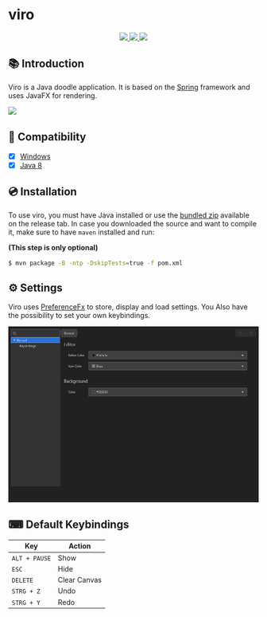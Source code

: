# viro

<div align="center">
  <a href="https://www.oracle.com/java/" target="_blank">
    <img
      src="https://img.shields.io/badge/Written%20in-java-%23EF4041?style=for-the-badge"
      height="30"
    />
  </a>
  <a href="https://github.com/Clientastisch/viro/actions/workflows/maven-publish.yml" target="_blank">
    <img
      src="https://img.shields.io/badge/actions-build-%27a147?style=for-the-badge"
      height="30"
    />
  </a>
  <a href="https://clientastisch.github.io/viro/docs" target="_blank">
    <img
      src="https://img.shields.io/badge/javadoc-reference-5272B4.svg?style=for-the-badge"
      height="30"
    />
  </a>
</div>

## 📚 Introduction

Viro is a Java doodle application. It is based on the [Spring](https://spring.io/) framework and uses JavaFX for rendering.

![](images/preview.gif)

## 🔎 Compatibility

- [x] [Windows](https://www.microsoft.com/)
- [x] [Java 8](https://github.com/AdoptOpenJDK/openjdk-jdk8u)

## 💿 Installation

To use viro, you must have Java installed or use the [bundled zip](https://github.com/Clientastisch/viro/releases) available on the release tab. In case you downloaded the source and want to compile it, make sure to have `maven` installed and run:

**(This step is only optional)**
```bash
$ mvn package -B -ntp -DskipTests=true -f pom.xml
```

## ⚙ Settings

Viro uses [PreferenceFx](https://github.com/dlsc-software-consulting-gmbh/PreferencesFX) to store, display and load settings. You Also have the possibility to set your own keybindings.

![](images/settings.png)

## ⌨ Default Keybindings

| Key | Action |
| --- | --- |
| `ALT + PAUSE` | Show |
| `ESC` | Hide |
| `DELETE` | Clear Canvas |
| `STRG + Z` | Undo |
| `STRG + Y` | Redo |